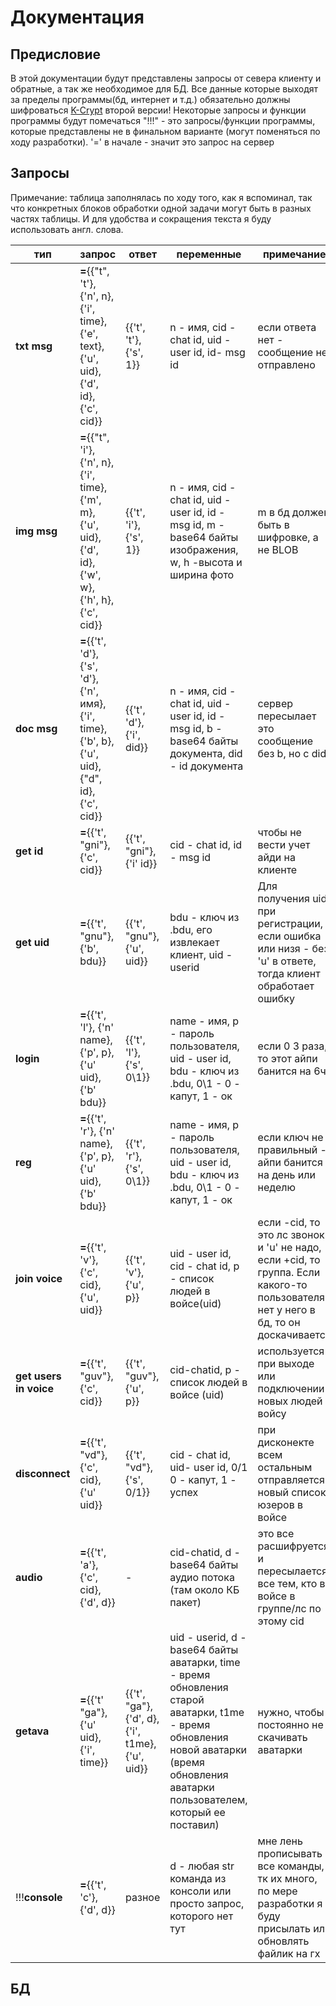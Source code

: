 # Документация  
## Предисловие
В этой документации будут представлены запросы от севера клиенту и обратные, а так же необходимое для БД. Все данные которые выходят за пределы программы(бд, интернет и т.д.) обязательно должны шифроваться [K-Crypt](https://github.com/TheSapphRyz/K-crypt) второй версии! 
Некоторые запросы и функции программы будут помечаться "!!!" - это запросы/функции программы, которые представлены не в финальном варианте (могут поменяться по ходу разработки).
'=' в начале - значит это запрос на сервер
## Запросы
Примечание: таблица заполнялась по ходу того, как я вспоминал, так что конкретных блоков обработки одной задачи могут быть в разных частях таблицы. И для удобства и сокращения текста я буду использовать англ. слова.

| тип | запрос| ответ | переменные | примечание |
| - | - | - | - | - |
| **txt msg** | **=**{{"t", 't'}, {'n', n}, {'i', time}, {'e', text}, {'u', uid}, {'d', id}, {'c', cid}} | {{'t', 't'}, {'s', 1}} | n - имя, cid - chat id, uid - user id, id- msg id| если ответа нет - сообщение не отправлено |
| **img msg** | **=**{{"t", 'i'}, {'n', n}, {'i', time}, {'m', m}, {'u', uid}, {'d', id}, {'w', w}, {'h', h}, {'c', cid}} | {{'t', 'i'}, {'s', 1}} | n - имя, cid - chat id, uid - user id, id - msg id, m - base64 байты изображения, w, h -высота и ширина фото | m в бд должен быть в шифровке, а не BLOB 
| **doc msg** | **=**{{'t', 'd'}, {'s', 'd'}, {'n', имя}, {'i', time}, {'b', b}, {'u', uid}, {"d", id}, {'c', cid}} | {{'t', 'd'}, {'i', did}} | n - имя, cid - chat id, uid - user id, id - msg id, b - base64 байты документа, did - id документа | сервер пересылает это сообщение без b, но с did |
| **get id** | **=**{{'t', "gni"}, {'c', cid}} | {{'t', "gni"}, {'i' id}} | cid - chat id, id - msg id | чтобы не вести учет айди на клиенте |
| **get uid** | **=**{{'t', "gnu"}, {'b', bdu}} | {{'t', "gnu"}, {'u', uid}} | bdu - ключ из .bdu, его извлекает клиент, uid - userid | Для получения uid при регистрации, если ошибка или низя - без 'u' в ответе, тогда клиент обработает ошибку |
| **login** | **=**{{'t', 'l'}, {'n' name}, {'p', p}, {'u' uid}, {'b' bdu}} | {{'t', 'l'}, {'s', 0\1}} | name - имя, p - пароль пользователя, uid - user id, bdu - ключ из .bdu, 0\1 - 0 - капут, 1 - ок | если 0 3 раза, то этот айпи банится на 6ч |
| **reg** | **=**{{'t', 'r'}, {'n' name}, {'p', p}, {'u' uid}, {'b' bdu}} | {{'t', 'r'}, {'s', 0\1}} | name - имя, p - пароль пользователя, uid - user id, bdu - ключ из .bdu, 0\1 - 0 - капут, 1 - ок | если ключ не правильный - айпи банится на день или неделю | 
| **join voice** | **=**{{'t', 'v'}, {'c', cid}, {'u', uid}} | {{'t', 'v'}, {'u', p}} | uid - user id, cid - chat id, p - список людей в войсе(uid) | если -cid, то это лс звонок и 'u' не надо, если +cid, то группа. Если какого-то пользователя нет у него в бд, то он доскачивается |
|**get users in voice** | **=**{{'t', "guv"}, {'c', cid}} | {{'t', "guv"}, {'u', p}} | cid-chatid, p - список людей в войсе (uid) | используется при выходе или подключении новых людей к войсу |
| **disconnect** | **=**{{'t', "vd"}, {'c', cid}, {'u' uid}} | {{'t', "vd"}, {'s', 0/1}} | cid - chat id, uid- user id, 0/1 0 - капут, 1 - успех | при дисконекте всем остальным отправляется новый список юзеров в войсе |
| **audio** | **=**{{'t', 'a'}, {'c', cid}, {'d', d}} | - | cid-chatid, d - base64 байты аудио потока (там около КБ пакет) | это все расшифруется и пересылается все тем, кто в войсе в группе/лс по этому cid |
| **getava** | **=**{{'t' "ga"}, {'u' uid}, {'i', time}} | {{'t', "ga"}, {'d', d}, {'i', t1me}, {'u', uid}} | uid - userid, d - base64 байты аватарки, time - время обновления старой аватарки, t1me - время обновления новой аватарки (время обновления аватарки пользователем, который ее поставил) | нужно, чтобы постоянно не скачивать аватарки |
| !!!**console** | **=**{{'t', 'c'}, {'d', d}} | разное | d - любая str команда из консоли или просто запрос, которого нет тут | мне лень прописывать все команды, тк их много, по мере разработки я буду присылать или обновлять файлик на гх |
## БД
